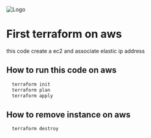 ![Logo](https://www.datocms-assets.com/2885/1620155439-blog-library-product-terraform-aws-logomarks.jpg)


# First terraform on aws 

this code create a ec2 and associate elastic ip address

## How to run this code on aws

```bash
  terraform init
  terraform plan
  terraform apply
```


## How to remove instance on aws

```bash
  terraform destroy
```

